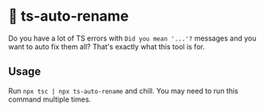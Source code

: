 # 🚧 ts-auto-rename
Do you have a lot of TS errors with `Did you mean '...'?` messages and you want to auto fix them all? That's exactly what this tool is for.

## Usage
Run `npx tsc | npx ts-auto-rename` and chill. You may need to run this command multiple times.
